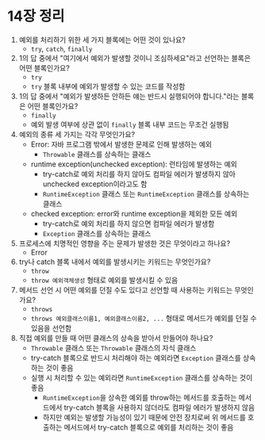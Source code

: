 # 14장 정리

1. 예외를 처리하기 위한 세 가지 블록에는 어떤 것이 있나요?
    - `try`, `catch`, `finally`
2. 1의 답 중에서 "여기에서 예외가 발생할 것이니 조심하세요"라고 선언하는 블록은 어떤 블록인가요?
    - `try`
    - `try` 블록 내부에 예외가 발생할 수 있는 코드를 작성함
3. 1의 답 중에서 "예외가 발생하든 안하든 얘는 반드시 실행되어야 합니다."라는 블록은 어떤 블록인가요?
    - `finally`
    - 예외 발생 여부에 상관 없이 `finally` 블록 내부 코드는 무조건 실행됨
4. 예외의 종류 세 가지는 각각 무엇인가요?
    - Error: 자바 프로그램 밖에서 발생한 문제로 인해 발생하는 예외
      - `Throwable` 클래스를 상속하는 클래스
    - runtime exception(unchecked exception): 런타임에 발생하는 예외
      - try-catch로 예외 처리를 하지 않아도 컴파일 에러가 발생하지 않아 unchecked exception이라고도 함
      - `RuntimeException` 클래스 또는 `RuntimeException` 클래스를 상속하는 클래스
    - checked exception: error와 runtime exception을 제외한 모든 예외
      - try-catch로 예외 처리를 하지 않으면 컴파일 에러가 발생함
      - `Exception` 클래스를 상속하는 클래스
5. 프로세스에 치명적인 영향을 주는 문제가 발생한 것은 무엇이라고 하나요?
    - Error
6. try나 catch 블록 내에서 예외를 발생시키는 키워드는 무엇인가요?
    - `throw`
    - `throw 예외객체생성` 형태로 예외를 발생시킬 수 있음
7. 메서드 선언 시 어떤 예외를 던질 수도 있다고 선언할 때 사용하는 키워드는 무엇인가요?
    - `throws`
    - `throws 예외클래스이름1, 예외클래스이름2, ...` 형태로 메서드가 예외를 던질 수 있음을 선언함
8. 직접 예외를 만들 때 어떤 클래스의 상속을 받아서 만들어야 하나요?
    - `Throwable` 클래스 또는 `Throwable` 클래스의 자식 클래스
    - try-catch 블록으로 반드시 처리해야 하는 예외라면 `Exception` 클래스를 상속하는 것이 좋음
    - 실행 시 처리할 수 있는 예외라면 `RuntimeException` 클래스를 상속하는 것이 좋음
      - `RuntimeException`을 상속한 예외를 throw하는 메서드를 호출하는 메서드에서 try-catch 블록을 사용하지 않더라도 컴파일 에러가 발생하지 않음
      - 하지만 예외는 발생할 가능성이 있기 때문에 안전 장치로써 위 메서드를 호출하는 메서드에서 try-catch 블록으로 예외를 처리하는 것이 좋음